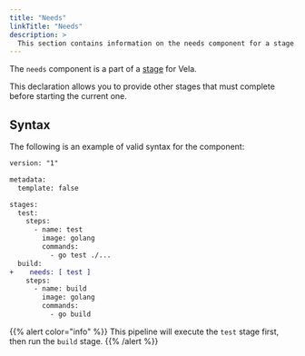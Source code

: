 ```yaml
---
title: "Needs"
linkTitle: "Needs"
description: >
  This section contains information on the needs component for a stage.
---
```


The `needs` component is a part of a [stage](/docs/concepts/pipeline/stages) for Vela.

This declaration allows you to provide other stages that must complete before starting the current one.

## Syntax

The following is an example of valid syntax for the component:

```diff
version: "1"

metadata:
  template: false

stages:
  test:
    steps:
      - name: test
        image: golang
        commands:
          - go test ./...
  build:
+    needs: [ test ]
    steps:
      - name: build
        image: golang
        commands:
          - go build
```

{{% alert color="info" %}}
This pipeline will execute the `test` stage first, then run the `build` stage.
{{% /alert %}}
